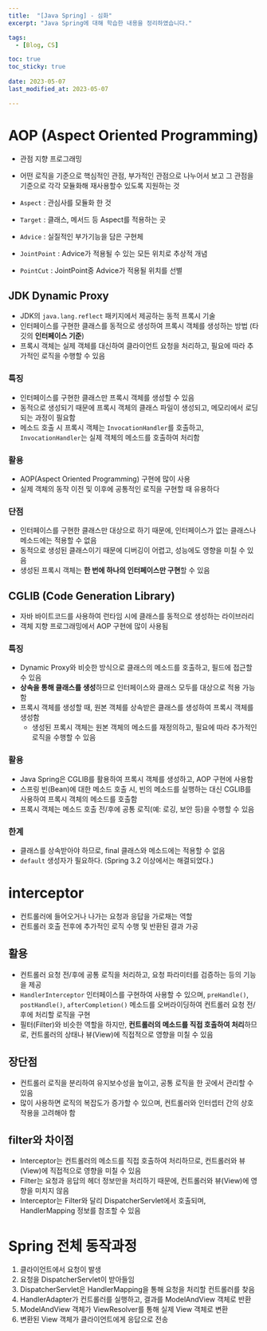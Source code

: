 ```yaml
---
title:  "[Java Spring] - 심화"
excerpt: "Java Spring에 대해 학습한 내용을 정리하였습니다."

tags:
  - [Blog, CS]

toc: true
toc_sticky: true
 
date: 2023-05-07
last_modified_at: 2023-05-07

---
```


# AOP (**Aspect Oriented Programming**)

- 관점 지향 프로그래밍
- 어떤 로직을 기준으로 핵심적인 관점, 부가적인 관점으로 나누어서 보고 그 관점을 기준으로 각각 모듈화해 재사용할수 있도록 지원하는 것

-   `Aspect` : 관심사를 모듈화 한 것
-   `Target` : 클래스, 메서드 등 Aspect를 적용하는 곳 
-   `Advice` : 실질적인 부가기능을 담은 구현체
-   `JointPoint` : Advice가 적용될 수 있는 모든 위치로 추상적 개념
-   `PointCut` : JointPoint중 Advice가 적용될 위치를 선별

## JDK Dynamic Proxy

-   JDK의 `java.lang.reflect` 패키지에서 제공하는 동적 프록시 기술
-   인터페이스를 구현한 클래스를 동적으로 생성하여 프록시 객체를 생성하는 방법 (타깃의 **인터페이스 기준**)
-   프록시 객체는 실제 객체를 대신하여 클라이언트 요청을 처리하고, 필요에 따라 추가적인 로직을 수행할 수 있음

### 특징

-   인터페이스를 구현한 클래스만 프록시 객체를 생성할 수 있음
-   동적으로 생성되기 때문에 프록시 객체의 클래스 파일이 생성되고, 메모리에서 로딩되는 과정이 필요함
-   메소드 호출 시 프록시 객체는 `InvocationHandler`를 호출하고, `InvocationHandler`는 실제 객체의 메소드를 호출하여 처리함

### 활용

-   AOP(Aspect Oriented Programming) 구현에 많이 사용
-  실제 객체의 동작 이전 및 이후에 공통적인 로직을 구현할 때 유용하다

### 단점

-   인터페이스를 구현한 클래스만 대상으로 하기 때문에, 인터페이스가 없는 클래스나 메소드에는 적용할 수 없음
-   동적으로 생성된 클래스이기 때문에 디버깅이 어렵고, 성능에도 영향을 미칠 수 있음
-   생성된 프록시 객체는 **한 번에 하나의 인터페이스만 구현**할 수 있음

## CGLIB (Code Generation Library)

-   자바 바이트코드를 사용하여 런타임 시에 클래스를 동적으로 생성하는 라이브러리
-   객체 지향 프로그래밍에서 AOP 구현에 많이 사용됨

### 특징

-   Dynamic Proxy와 비슷한 방식으로 클래스의 메소드를 호출하고, 필드에 접근할 수 있음
-   **상속을 통해 클래스를 생성**하므로 인터페이스와 클래스 모두를 대상으로 적용 가능함
-   프록시 객체를 생성할 때, 원본 객체를 상속받은 클래스를 생성하여 프록시 객체를 생성함
	-   생성된 프록시 객체는 원본 객체의 메소드를 재정의하고, 필요에 따라 추가적인 로직을 수행할 수 있음

### 활용

-   Java Spring은 CGLIB를 활용하여 프록시 객체를 생성하고, AOP 구현에 사용함
-   스프링 빈(Bean)에 대한 메소드 호출 시, 빈의 메소드를 실행하는 대신 CGLIB를 사용하여 프록시 객체의 메소드를 호출함
-   프록시 객체는 메소드 호출 전/후에 공통 로직(예: 로깅, 보안 등)을 수행할 수 있음

### 한계

-   클래스를 상속받아야 하므로, final 클래스와 메소드에는 적용할 수 없음 
-   `default` 생성자가 필요하다. (Spring 3.2 이상에서는 해결되었다.)

# interceptor

- 컨트롤러에 들어오거나 나가는 요청과 응답을 가로채는 역할
- 컨트롤러 호출 전후에 추가적인 로직 수행 및 반환된 결과 가공

## 활용

-   컨트롤러 요청 전/후에 공통 로직을 처리하고, 요청 파라미터를 검증하는 등의 기능을 제공
-   `HandlerInterceptor` 인터페이스를 구현하여 사용할 수 있으며, `preHandle()`, `postHandle()`, `afterCompletion()` 메소드를 오버라이딩하여 컨트롤러 요청 전/후에 처리할 로직을 구현
-   필터(Filter)와 비슷한 역할을 하지만, **컨트롤러의 메소드를 직접 호출하여 처리**하므로, 컨트롤러의 상태나 뷰(View)에 직접적으로 영향을 미칠 수 있음

## 장단점

-  컨트롤러 로직을 분리하여 유지보수성을 높이고, 공통 로직을 한 곳에서 관리할 수 있음
-  많이 사용하면 로직의 복잡도가 증가할 수 있으며, 컨트롤러와 인터셉터 간의 상호작용을 고려해야 함

## filter와 차이점

-   Interceptor는 컨트롤러의 메소드를 직접 호출하여 처리하므로, 컨트롤러와 뷰(View)에 직접적으로 영향을 미칠 수 있음
-   Filter는 요청과 응답의 헤더 정보만을 처리하기 때문에, 컨트롤러와 뷰(View)에 영향을 미치지 않음
-   Interceptor는 Filter와 달리 DispatcherServlet에서 호출되며, HandlerMapping 정보를 참조할 수 있음

# Spring 전체 동작과정

1.  클라이언트에서 요청이 발생
2.  요청을 DispatcherServlet이 받아들임
3.  DispatcherServlet은 HandlerMapping을 통해 요청을 처리할 컨트롤러를 찾음
4.  HandlerAdapter가 컨트롤러를 실행하고, 결과를 ModelAndView 객체로 반환
5.  ModelAndView 객체가 ViewResolver를 통해 실제 View 객체로 변환
6.  변환된 View 객체가 클라이언트에게 응답으로 전송

